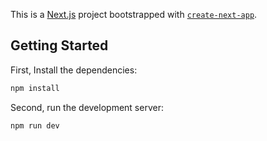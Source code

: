 This is a [Next.js](https://nextjs.org) project bootstrapped with [`create-next-app`](https://nextjs.org/docs/app/api-reference/cli/create-next-app).

## Getting Started
First, Install the dependencies:
```bash
npm install 
```

Second, run the development server:

```bash
npm run dev
```

